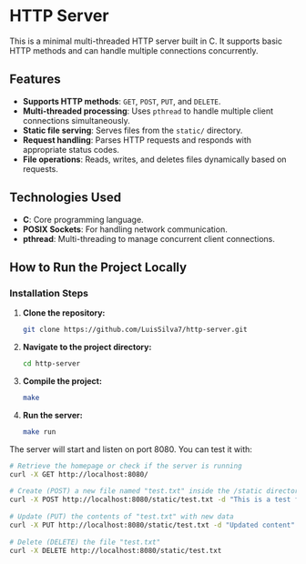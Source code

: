 # HTTP Server

This is a minimal multi-threaded HTTP server built in C. It supports basic HTTP methods and can handle multiple connections concurrently.

## Features

- **Supports HTTP methods**: `GET`, `POST`, `PUT`, and `DELETE`.
- **Multi-threaded processing**: Uses `pthread` to handle multiple client connections simultaneously.
- **Static file serving**: Serves files from the `static/` directory.
- **Request handling**: Parses HTTP requests and responds with appropriate status codes.
- **File operations**: Reads, writes, and deletes files dynamically based on requests.

## Technologies Used

- **C**: Core programming language.
- **POSIX Sockets**: For handling network communication.
- **pthread**: Multi-threading to manage concurrent client connections.

## How to Run the Project Locally

### Installation Steps

1. **Clone the repository:**
   ```bash
   git clone https://github.com/LuisSilva7/http-server.git
   ```
   
2. **Navigate to the project directory:**

   ```bash
   cd http-server
   ```

3. **Compile the project:**

   ```bash
   make
   ```

4. **Run the server:**

   ```bash
   make run
   ```

The server will start and listen on port 8080. You can test it with:

  ```bash
  # Retrieve the homepage or check if the server is running
  curl -X GET http://localhost:8080/
   
  # Create (POST) a new file named "test.txt" inside the /static directory
  curl -X POST http://localhost:8080/static/test.txt -d "This is a test file"
   
  # Update (PUT) the contents of "test.txt" with new data
  curl -X PUT http://localhost:8080/static/test.txt -d "Updated content"
   
  # Delete (DELETE) the file "test.txt"
  curl -X DELETE http://localhost:8080/static/test.txt
  ```






